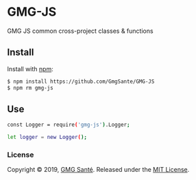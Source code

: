 # GMG-JS
GMG JS common cross-project classes &amp; functions

## Install

Install with [npm](https://www.npmjs.com/):

```sh
$ npm install https://github.com/GmgSante/GMG-JS
$ npm rm gmg-js

```

## Use 

```sh
const Logger = require('gmg-js').Logger;

let logger = new Logger();
```

### License

Copyright © 2019, [GMG Santé](https://github.com/GmgSante).
Released under the [MIT License](LICENSE).